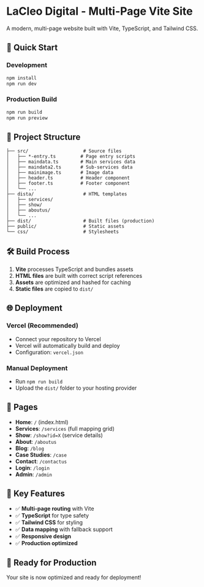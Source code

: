 # LaCleo Digital - Multi-Page Vite Site

A modern, multi-page website built with Vite, TypeScript, and Tailwind CSS.

## 🚀 Quick Start

### Development
```bash
npm install
npm run dev
```

### Production Build
```bash
npm run build
npm run preview
```

## 📁 Project Structure

```
├── src/                    # Source files
│   ├── *-entry.ts         # Page entry scripts
│   ├── maindata.ts        # Main services data
│   ├── maindata2.ts       # Sub-services data
│   ├── mainimage.ts       # Image data
│   ├── header.ts          # Header component
│   ├── footer.ts          # Footer component
│   └── ...
├── dista/                  # HTML templates
│   ├── services/
│   ├── show/
│   ├── aboutus/
│   └── ...
├── dist/                   # Built files (production)
├── public/                 # Static assets
└── css/                    # Stylesheets
```

## 🛠️ Build Process

1. **Vite** processes TypeScript and bundles assets
2. **HTML files** are built with correct script references
3. **Assets** are optimized and hashed for caching
4. **Static files** are copied to `dist/`

## 🌐 Deployment

### Vercel (Recommended)
- Connect your repository to Vercel
- Vercel will automatically build and deploy
- Configuration: `vercel.json`

### Manual Deployment
- Run `npm run build`
- Upload the `dist/` folder to your hosting provider

## 📄 Pages

- **Home**: `/` (index.html)
- **Services**: `/services` (full mapping grid)
- **Show**: `/show?id=X` (service details)
- **About**: `/aboutus`
- **Blog**: `/blog`
- **Case Studies**: `/case`
- **Contact**: `/contactus`
- **Login**: `/login`
- **Admin**: `/admin`

## 🔧 Key Features

- ✅ **Multi-page routing** with Vite
- ✅ **TypeScript** for type safety
- ✅ **Tailwind CSS** for styling
- ✅ **Data mapping** with fallback support
- ✅ **Responsive design**
- ✅ **Production optimized**

## 🚀 Ready for Production

Your site is now optimized and ready for deployment!
